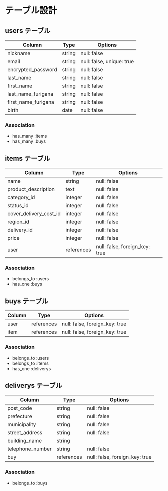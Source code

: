 # テーブル設計

## users テーブル

| Column              | Type   | Options                   |
| ------------------- | ------ | --------------------------|
| nickname            | string | null: false               |
| email               | string | null: false, unique: true |
| encrypted_password  | string | null: false               |
| last_name           | string | null: false               |
| first_name          | string | null: false               |
| last_name_furigana  | string | null: false               |
| first_name_furigana | string | null: false               |
| birth               | date   | null: false               |

### Association

- has_many :items
- has_many :buys


## items テーブル

| Column                 | Type       | Options                        |
| ---------------------- | ---------- | ------------------------------ |
| name                   | string     | null: false                    |
| product_description    | text       | null: false                    |
| category_id            | integer    | null: false                    |
| status_id              | integer    | null: false                    |
| cover_delivery_cost_id | integer    | null: false                    |
| region_id              | integer    | null: false                    |
| delivery_id            | integer    | null: false                    |
| price                  | integer    | null: false                    |
| user                   | references | null: false, foreign_key: true |

### Association

- belongs_to :users
- has_one    :buys

## buys テーブル

| Column | Type       | Options                        |
| ------ | ---------- | ------------------------------ |
| user   | references | null: false, foreign_key: true |
| item   | references | null: false, foreign_key: true |

### Association

- belongs_to :users
- belongs_to :items
- has_one    :deliverys

## deliverys テーブル

| Column              | Type       | Options                        |
| ------------------- | ---------- | ------------------------------ |
| post_code           | string     | null: false                    |
| prefecture          | string     | null: false                    |
| municipality        | string     | null: false                    |
| street_address      | string     | null: false                    |
| building_name       | string     |                                |
| telephone_number    | string     | null: false                    |
| buy                 | references | null: false, foreign_key: true |

### Association

- belongs_to :buys